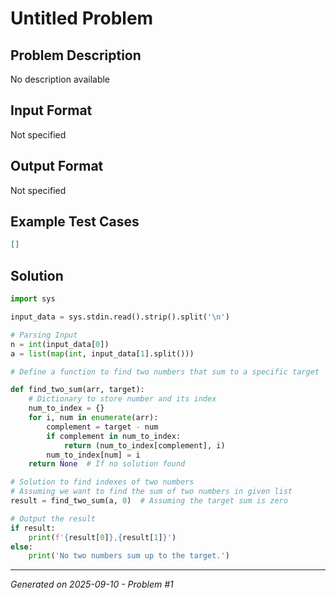 # Untitled Problem

## Problem Description
No description available

## Input Format
Not specified

## Output Format
Not specified

## Example Test Cases
```json
[]
```

## Solution
```python
import sys

input_data = sys.stdin.read().strip().split('\n')

# Parsing Input
n = int(input_data[0])
a = list(map(int, input_data[1].split()))

# Define a function to find two numbers that sum to a specific target

def find_two_sum(arr, target):
    # Dictionary to store number and its index
    num_to_index = {}  
    for i, num in enumerate(arr):
        complement = target - num
        if complement in num_to_index:
            return (num_to_index[complement], i)
        num_to_index[num] = i
    return None  # If no solution found

# Solution to find indexes of two numbers
# Assuming we want to find the sum of two numbers in given list
result = find_two_sum(a, 0)  # Assuming the target sum is zero

# Output the result
if result:
    print(f'{result[0]},{result[1]}')
else:
    print('No two numbers sum up to the target.')
```

---
*Generated on 2025-09-10 - Problem #1*